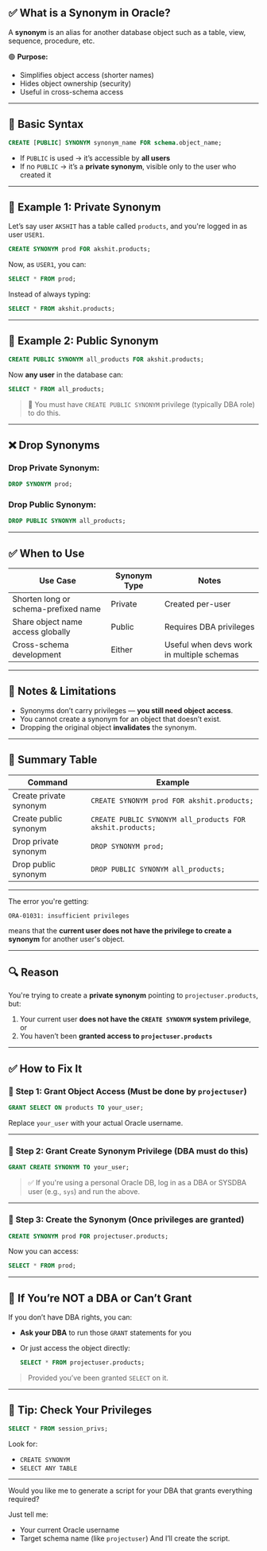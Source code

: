 ## ✅ **What is a Synonym in Oracle?**

A **synonym** is an alias for another database object such as a table, view, sequence, procedure, etc.

🟢 **Purpose:**

* Simplifies object access (shorter names)
* Hides object ownership (security)
* Useful in cross-schema access

---

## 🧱 **Basic Syntax**

```sql
CREATE [PUBLIC] SYNONYM synonym_name FOR schema.object_name;
```

* If `PUBLIC` is used → it’s accessible by **all users**
* If no `PUBLIC` → it’s a **private synonym**, visible only to the user who created it

---

## 🧾 **Example 1: Private Synonym**

Let’s say user `AKSHIT` has a table called `products`, and you're logged in as user `USER1`.

```sql
CREATE SYNONYM prod FOR akshit.products;
```

Now, as `USER1`, you can:

```sql
SELECT * FROM prod;
```

Instead of always typing:

```sql
SELECT * FROM akshit.products;
```

---

## 🧾 **Example 2: Public Synonym**

```sql
CREATE PUBLIC SYNONYM all_products FOR akshit.products;
```

Now **any user** in the database can:

```sql
SELECT * FROM all_products;
```

> 🔐 You must have `CREATE PUBLIC SYNONYM` privilege (typically DBA role) to do this.

---

## ❌ **Drop Synonyms**

### Drop Private Synonym:

```sql
DROP SYNONYM prod;
```

### Drop Public Synonym:

```sql
DROP PUBLIC SYNONYM all_products;
```

---

## ✅ When to Use

| Use Case                             | Synonym Type | Notes                                     |
| ------------------------------------ | ------------ | ----------------------------------------- |
| Shorten long or schema-prefixed name | Private      | Created per-user                          |
| Share object name access globally    | Public       | Requires DBA privileges                   |
| Cross-schema development             | Either       | Useful when devs work in multiple schemas |

---

## 🚫 Notes & Limitations

* Synonyms don’t carry privileges — **you still need object access**.
* You cannot create a synonym for an object that doesn’t exist.
* Dropping the original object **invalidates** the synonym.

---

## 🧠 Summary Table

| Command                | Example                                                   |
| ---------------------- | --------------------------------------------------------- |
| Create private synonym | `CREATE SYNONYM prod FOR akshit.products;`                |
| Create public synonym  | `CREATE PUBLIC SYNONYM all_products FOR akshit.products;` |
| Drop private synonym   | `DROP SYNONYM prod;`                                      |
| Drop public synonym    | `DROP PUBLIC SYNONYM all_products;`                       |
---

The error you're getting:

```
ORA-01031: insufficient privileges
```

means that the **current user does not have the privilege to create a synonym** for another user's object.

---

## 🔍 Reason

You're trying to create a **private synonym** pointing to `projectuser.products`, but:

1. Your current user **does not have the `CREATE SYNONYM` system privilege**, or
2. You haven’t been **granted access to `projectuser.products`**

---

## ✅ How to Fix It

### 🔹 **Step 1: Grant Object Access** (Must be done by `projectuser`)

```sql
GRANT SELECT ON products TO your_user;
```

Replace `your_user` with your actual Oracle username.

---

### 🔹 **Step 2: Grant Create Synonym Privilege** (DBA must do this)

```sql
GRANT CREATE SYNONYM TO your_user;
```

> ✅ If you're using a personal Oracle DB, log in as a DBA or SYSDBA user (e.g., `sys`) and run the above.

---

### 🔹 **Step 3: Create the Synonym** (Once privileges are granted)

```sql
CREATE SYNONYM prod FOR projectuser.products;
```

Now you can access:

```sql
SELECT * FROM prod;
```

---

## 🚫 If You’re NOT a DBA or Can’t Grant

If you don’t have DBA rights, you can:

* **Ask your DBA** to run those `GRANT` statements for you
* Or just access the object directly:

  ```sql
  SELECT * FROM projectuser.products;
  ```

> Provided you’ve been granted `SELECT` on it.

---

## 🧠 Tip: Check Your Privileges

```sql
SELECT * FROM session_privs;
```

Look for:

* `CREATE SYNONYM`
* `SELECT ANY TABLE`

---

Would you like me to generate a script for your DBA that grants everything required?

Just tell me:

* Your current Oracle username
* Target schema name (like `projectuser`)
  And I’ll create the script.
